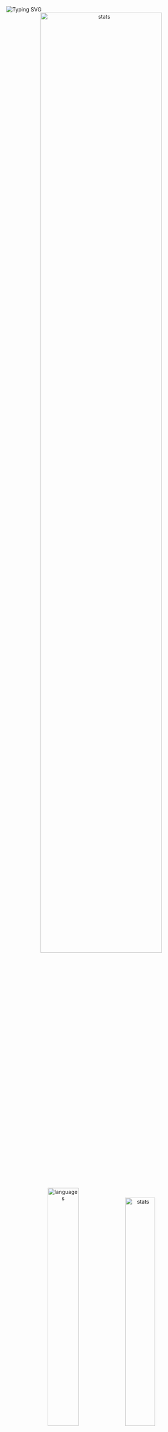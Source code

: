 <img src="https://readme-typing-svg.demolab.com?font=Fira+Code&size=50&duration=3000&color=9745F5&center=true&multiline=true&repeat=false&random=false&width=1000&height=150&lines=Hi!+I'm+Vanya;Python+Fullstack+Developer" alt="Typing SVG" />
<div align="center">
  <img src="http://github-readme-streak-stats.herokuapp.com?user=schr1k&theme=midnight-purple&hide_border=true&border_radius=0&date_format=j%20M%5B%20Y%5D&card_width=500&dates=9745F5&background=020202&border=9745F5&stroke=9745F5&ring=9745F5&fire=9745F5&currStreakNum=9745F5&sideNums=9745F5&currStreakLabel=9745F5&sideLabels=9745F5&excludeDaysLabel=9745F5" alt="stats" width=80%/>
</div>
<div align="center">
  <img src="https://github-readme-stats.vercel.app/api/top-langs/?username=schr1k&hide_border=true&bg_color=020202&text_color=9745F5&title_color=9745F5&layout=compact" alt="languages" width=40.25%>
  <img src="https://github-readme-stats.vercel.app/api?username=schr1k&show_icons=true&hide_border=true&bg_color=020202&text_color=9745F5&title_color=9745F5&icon_color=9745F5&hide_rank=true&hide=contribs,issues" alt="stats" width=39.4%/>
</div>
<div align="center">
  <h1>Skills:</h1>
  <img src="https://skillicons.dev/icons?i=py,postgres,html,css,js,ts,react,next,git,linux" alt="skills" width=80%>
</div>

---
<!--START_SECTION:waka-->
**🐱 My GitHub Data** 

> 📦 85.4 kB Used in GitHub's Storage 
 > 
> 🏆 816 Contributions in the Year 2023
 > 
> 💼 Opted to Hire
 > 
> 📜 9 Public Repositories 
 > 
> 🔑 15 Private Repositories 
 > 
📊 **This Week I Spent My Time On** 

```text
🕑︎ Time Zone: Europe/Moscow

💬 Programming Languages: 
Python                   3 hrs 3 mins        █████████████████░░░░░░░░   67.56 % 
TypeScript               19 mins             ██░░░░░░░░░░░░░░░░░░░░░░░   07.14 % 
Prisma                   18 mins             ██░░░░░░░░░░░░░░░░░░░░░░░   06.86 % 
JavaScript               16 mins             ██░░░░░░░░░░░░░░░░░░░░░░░   06.03 % 
SVG                      11 mins             █░░░░░░░░░░░░░░░░░░░░░░░░   04.18 % 

🔥 Editors: 
PyCharm                  3 hrs 20 mins       ██████████████████░░░░░░░   73.86 % 
WebStorm                 1 hr 10 mins        ██████░░░░░░░░░░░░░░░░░░░   25.91 % 
Vim                      0 secs              ░░░░░░░░░░░░░░░░░░░░░░░░░   00.23 % 

💻 Operating System: 
Windows                  4 hrs 31 mins       █████████████████████████   99.77 % 
Linux                    0 secs              ░░░░░░░░░░░░░░░░░░░░░░░░░   00.23 % 
```

**I Mostly Code in Python** 

```text
Python                   20 repos            █████████████████░░░░░░░░   68.97 % 
HTML                     3 repos             ███░░░░░░░░░░░░░░░░░░░░░░   10.34 % 
TypeScript               3 repos             ███░░░░░░░░░░░░░░░░░░░░░░   10.34 % 
JavaScript               2 repos             ██░░░░░░░░░░░░░░░░░░░░░░░   06.90 % 
Lasso                    1 repo              █░░░░░░░░░░░░░░░░░░░░░░░░   03.45 % 
```




 Last Updated on 05/12/2023 22:57:30 UTC
<!--END_SECTION:waka-->
